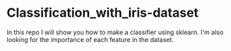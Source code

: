 # Classification_with_iris-dataset
In this repo I will show you how to make a classifier using sklearn. I'm also looking for the importance of each feature in the dataset.
